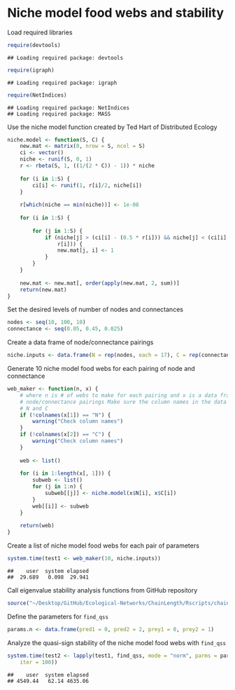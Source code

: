 Niche model food webs and stability
========================================================

Load required libraries

```r
require(devtools)
```

```
## Loading required package: devtools
```

```r
require(igraph)
```

```
## Loading required package: igraph
```

```r
require(NetIndices)
```

```
## Loading required package: NetIndices
## Loading required package: MASS
```


Use the niche model function created by Ted Hart of Distributed Ecology

```r
niche.model <- function(S, C) {
    new.mat <- matrix(0, nrow = S, ncol = S)
    ci <- vector()
    niche <- runif(S, 0, 1)
    r <- rbeta(S, 1, ((1/(2 * C)) - 1)) * niche
    
    for (i in 1:S) {
        ci[i] <- runif(1, r[i]/2, niche[i])
    }
    
    r[which(niche == min(niche))] <- 1e-08
    
    for (i in 1:S) {
        
        for (j in 1:S) {
            if (niche[j] > (ci[i] - (0.5 * r[i])) && niche[j] < (ci[i] + 0.5 * 
                r[i])) {
                new.mat[j, i] <- 1
            }
        }
    }
    
    new.mat <- new.mat[, order(apply(new.mat, 2, sum))]
    return(new.mat)
}
```


Set the desired levels of number of nodes and connectances

```r
nodes <- seq(10, 100, 10)
connectance <- seq(0.05, 0.45, 0.025)
```


Create a data frame of node/connectance pairings

```r
niche.inputs <- data.frame(N = rep(nodes, each = 17), C = rep(connectance, 10))
```


Generate 10 niche model food webs for each pairing of node and connectance

```r
web_maker <- function(n, x) {
    # where n is # of webs to make for each pairing and x is a data frame of
    # node/connectance pairings Make sure the column names in the data frame are
    # N and C
    if (!colnames(x[1]) == "N") {
        warning("Check column names")
    }
    if (!colnames(x[2]) == "C") {
        warning("Check column names")
    }
    
    web <- list()
    
    for (i in 1:length(x[, 1])) {
        subweb <- list()
        for (j in 1:n) {
            subweb[[j]] <- niche.model(x$N[i], x$C[i])
        }
        web[[i]] <- subweb
    }
    
    return(web)
}
```


Create a list of niche model food webs for each pair of parameters

```r
system.time(test1 <- web_maker(10, niche.inputs))
```

```
##    user  system elapsed 
##  29.689   0.098  29.941
```


Call eigenvalue stability analysis functions from GitHub repository

```r
source("~/Desktop/GitHub/Ecological-Networks/ChainLength/Rscripts/chains_functions.R")
```


Define the parameters for `find_qss`

```r
params.n <- data.frame(pred1 = 0, pred2 = 2, prey1 = 0, prey2 = 1)
```


Analyze the quasi-sign stability of the niche model food webs with `find_qss`

```r
system.time(test2 <- lapply(test1, find_qss, mode = "norm", parms = params.n, 
    iter = 100))
```

```
##    user  system elapsed 
## 4549.44   62.14 4635.06
```

